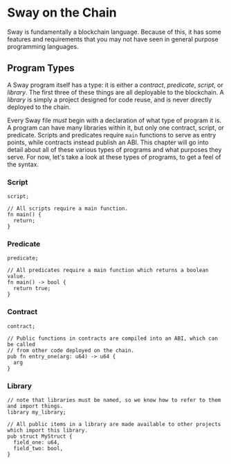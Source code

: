 # Sway on the Chain
Sway is fundamentally a blockchain language. Because of this, it has some features and requirements that you may not have seen in general purpose programming languages. 

## Program Types
A Sway program itself has a type: it is either a _contract_, _predicate_, _script_, or _library_. The first three of these things are all deployable to the blockchain. A _library_ is simply a project designed for code reuse, and is never directly deployed to the chain. 

Every Sway file _must_ begin with a declaration of what type of program it is. A program can have many libraries within it, but only one contract, script, or predicate. Scripts and predicates require `main` functions to serve as entry points, while contracts instead publish an ABI. This chapter will go into detail about all of these various types of programs and what purposes they serve. For now, let's take a look at these types of programs, to get a feel of the syntax.

### Script

```
script;

// All scripts require a main function.
fn main() {
  return;
}
```

### Predicate
```
predicate;

// All predicates require a main function which returns a boolean value.
fn main() -> bool {
  return true;
}
```

### Contract
```
contract;

// Public functions in contracts are compiled into an ABI, which can be called
// from other code deployed on the chain.
pub fn entry_one(arg: u64) -> u64 {
  arg
}
```
### Library
```
// note that libraries must be named, so we know how to refer to them and import things.
library my_library;

// All public items in a library are made available to other projects which import this library.
pub struct MyStruct {
  field_one: u64,
  field_two: bool,
}
```
